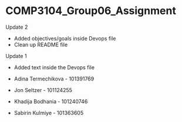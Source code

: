 # COMP3104_Group06_Assignment
Update 2
- Added objectives/goals inside Devops file
- Clean up README file

Update 1
- Added text inside the Devops file


- Adina Termechikova - 101391769
- Jon Seltzer - 101124255
- Khadija Bodhania - 101240746
- Sabirin  Kulmiye - 101363605

